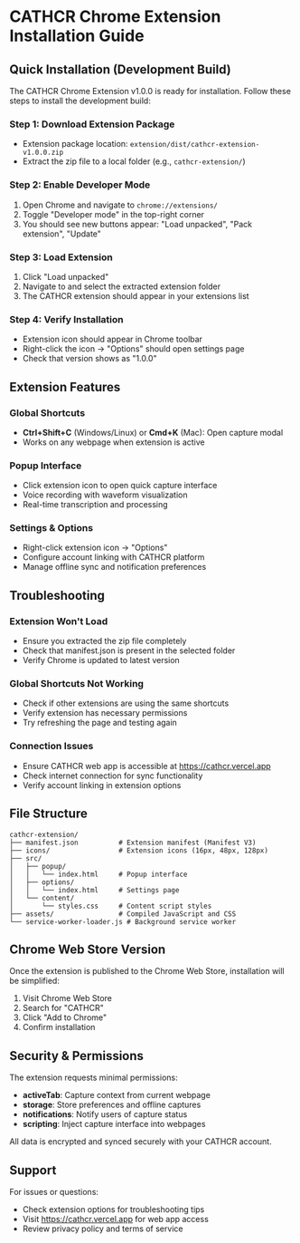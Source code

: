 # CATHCR Chrome Extension Installation Guide

## Quick Installation (Development Build)

The CATHCR Chrome Extension v1.0.0 is ready for installation. Follow these steps to install the development build:

### Step 1: Download Extension Package
- Extension package location: `extension/dist/cathcr-extension-v1.0.0.zip`
- Extract the zip file to a local folder (e.g., `cathcr-extension/`)

### Step 2: Enable Developer Mode
1. Open Chrome and navigate to `chrome://extensions/`
2. Toggle "Developer mode" in the top-right corner
3. You should see new buttons appear: "Load unpacked", "Pack extension", "Update"

### Step 3: Load Extension
1. Click "Load unpacked"
2. Navigate to and select the extracted extension folder
3. The CATHCR extension should appear in your extensions list

### Step 4: Verify Installation
- Extension icon should appear in Chrome toolbar
- Right-click the icon → "Options" should open settings page
- Check that version shows as "1.0.0"

## Extension Features

### Global Shortcuts
- **Ctrl+Shift+C** (Windows/Linux) or **Cmd+K** (Mac): Open capture modal
- Works on any webpage when extension is active

### Popup Interface
- Click extension icon to open quick capture interface
- Voice recording with waveform visualization
- Real-time transcription and processing

### Settings & Options
- Right-click extension icon → "Options"
- Configure account linking with CATHCR platform
- Manage offline sync and notification preferences

## Troubleshooting

### Extension Won't Load
- Ensure you extracted the zip file completely
- Check that manifest.json is present in the selected folder
- Verify Chrome is updated to latest version

### Global Shortcuts Not Working
- Check if other extensions are using the same shortcuts
- Verify extension has necessary permissions
- Try refreshing the page and testing again

### Connection Issues
- Ensure CATHCR web app is accessible at https://cathcr.vercel.app
- Check internet connection for sync functionality
- Verify account linking in extension options

## File Structure
```
cathcr-extension/
├── manifest.json          # Extension manifest (Manifest V3)
├── icons/                 # Extension icons (16px, 48px, 128px)
├── src/
│   ├── popup/
│   │   └── index.html     # Popup interface
│   ├── options/
│   │   └── index.html     # Settings page
│   └── content/
│       └── styles.css     # Content script styles
├── assets/                # Compiled JavaScript and CSS
└── service-worker-loader.js # Background service worker
```

## Chrome Web Store Version
Once the extension is published to the Chrome Web Store, installation will be simplified:
1. Visit Chrome Web Store
2. Search for "CATHCR"
3. Click "Add to Chrome"
4. Confirm installation

## Security & Permissions
The extension requests minimal permissions:
- **activeTab**: Capture context from current webpage
- **storage**: Store preferences and offline captures
- **notifications**: Notify users of capture status
- **scripting**: Inject capture interface into webpages

All data is encrypted and synced securely with your CATHCR account.

## Support
For issues or questions:
- Check extension options for troubleshooting tips
- Visit https://cathcr.vercel.app for web app access
- Review privacy policy and terms of service